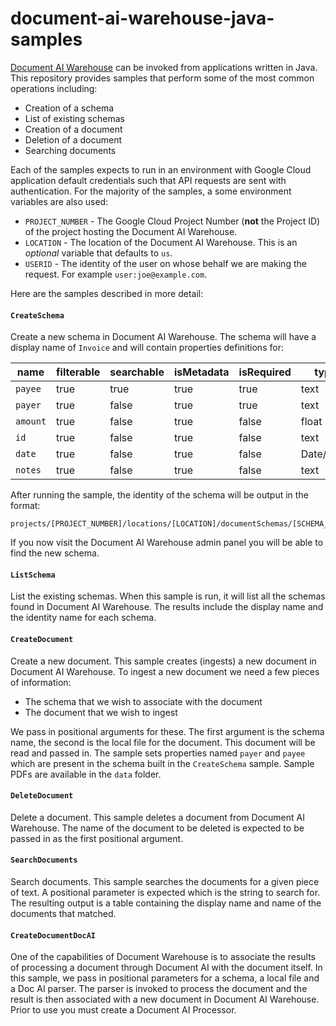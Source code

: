 # document-ai-warehouse-java-samples

[Document AI Warehouse][warehouse-docs] can be invoked from applications written in Java.  This repository provides samples that perform
some of the most common operations including:

* Creation of a schema
* List of existing schemas
* Creation of a document
* Deletion of a document
* Searching documents

Each of the samples expects to run in an environment with Google Cloud application default credentials such that 
API requests are sent with authentication.  For the majority of the samples, a some environment variables are
also used:

* `PROJECT_NUMBER` - The Google Cloud Project Number (**not** the Project ID) of the project hosting the Document AI
Warehouse.
* `LOCATION` - The location of the Document AI Warehouse.  This is an *optional* variable that defaults to `us`.
* `USERID` - The identity of the user on whose behalf we are making the request.  For example
`user:joe@example.com`.

Here are the samples described in more detail:

#### `CreateSchema`
Create a new schema in Document AI Warehouse.  The schema will have a display name of `Invoice` and will
contain properties definitions for:

| name     | filterable | searchable | isMetadata | isRequired | type      |
|----------|------------|------------|------------|------------|-----------|
| `payee`  | true       | true       | true       | true       | text      |
| `payer`  | true       | false      | true       | true       | text      | 
| `amount` | true       | false      | true       | false      | float     |
| `id`     | true       | false      | true       | false      | text      |
| `date`   | true       | false      | true       | false      | Date/Time |
| `notes`  | true       | false      | true       | false      | text      |

After running the sample, the identity of the schema will be output in the format:

```text
projects/[PROJECT_NUMBER]/locations/[LOCATION]/documentSchemas/[SCHEMA_ID]
```

If you now visit the Document AI Warehouse admin panel you will be able to find the new schema.

#### `ListSchema`
List the existing schemas.  When this sample is run, it will list all the schemas found in Document AI Warehouse.  The
results include the display name and the identity name for each schema.

#### `CreateDocument`
Create a new document.  This sample creates (ingests) a new document in Document AI Warehouse.  To ingest a new
document we need a few pieces of information:

* The schema that we wish to associate with the document
* The document that we wish to ingest

We pass in positional arguments for these.  The first argument is the schema name, the second is the local file for
the document.  This document will be read and passed in.  The sample sets properties named `payer` and `payee`
which are present in the schema built in the `CreateSchema` sample.  Sample PDFs are available in the `data` folder.

#### `DeleteDocument`
Delete a document.  This sample deletes a document from Document AI Warehouse.  The name of the document to be deleted
is expected to be passed in as the first positional argument.

#### `SearchDocuments`
Search documents. This sample searches the documents for a given piece of text.  A positional parameter is expected
which is the string to search for.  The resulting output is a table containing the display name and name 
of the documents that matched.

#### `CreateDocumentDocAI`
One of the capabilities of Document Warehouse is to associate the results of processing a document through
Document AI with the document itself.  In this sample, we pass in positional parameters for a schema, a local file
and a Doc AI parser.  The parser is invoked to process the document and the result is then associated with a
new document in Document AI Warehouse.  Prior to use you must create a Document AI Processor.

[warehouse-docs]: https://cloud.google.com/document-warehouse/docs/overview
